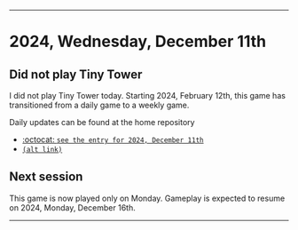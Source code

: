 
***

# 2024, Wednesday, December 11th

## Did not play Tiny Tower

<!-- TODO: For each weekly entry, make sure the date is correct. The day of the week should be modified in 4 places !-->

I did not play Tiny Tower today. Starting 2024, February 12th, this game has transitioned from a daily game to a weekly game.

Daily updates can be found at the home repository

- [:octocat: `see the entry for 2024, December 11th`](https://github.com/seanpm2001/SeansLifeArchive_Images_TinyTower/tree/master/tiny%20tower/2024/12_December/11/) 
- [`(alt link)`](/tiny%20tower/2024/12_December/11/)

## Next session

This game is now played only on Monday. Gameplay is expected to resume on 2024, Monday, December 16th.

***
